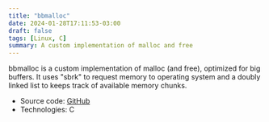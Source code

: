 ```yaml
---
title: "bbmalloc"
date: 2024-01-28T17:11:53-03:00
draft: false
tags: [Linux, C]
summary: A custom implementation of malloc and free
---
```


bbmalloc is a custom implementation of malloc (and free), optimized for big buffers. It uses "sbrk" to request memory to operating system and a doubly linked list to keeps track of available memory chunks.

- Source code: [GitHub](https://github.com/pesader/bbmalloc)
- Technologies: C
